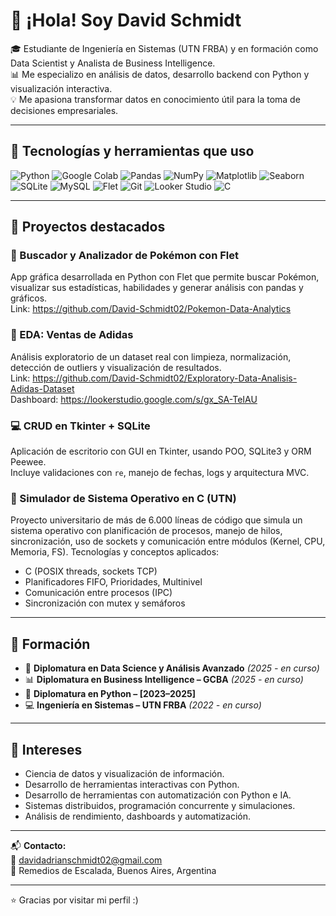 # 👋 ¡Hola! Soy David Schmidt

🎓 Estudiante de Ingeniería en Sistemas (UTN FRBA) y en formación como Data Scientist y Analista de Business Intelligence.  
📊 Me especializo en análisis de datos, desarrollo backend con Python y visualización interactiva.  
💡 Me apasiona transformar datos en conocimiento útil para la toma de decisiones empresariales.

---

## 🚀 Tecnologías y herramientas que uso

![Python](https://img.shields.io/badge/Python-3776AB?style=for-the-badge&logo=python&logoColor=white)
![Google Colab](https://img.shields.io/badge/Google_Colab-F9AB00?style=for-the-badge&logo=google-colab&logoColor=white)
![Pandas](https://img.shields.io/badge/Pandas-150458?style=for-the-badge&logo=pandas&logoColor=white)
![NumPy](https://img.shields.io/badge/NumPy-013243?style=for-the-badge&logo=numpy&logoColor=white)
![Matplotlib](https://img.shields.io/badge/Matplotlib-11557C?style=for-the-badge&logo=matplotlib&logoColor=white)
![Seaborn](https://img.shields.io/badge/Seaborn-43B8C3?style=for-the-badge&logo=python&logoColor=white)
![SQLite](https://img.shields.io/badge/SQLite-003B57?style=for-the-badge&logo=sqlite&logoColor=white)
![MySQL](https://img.shields.io/badge/MySQL-4479A1?style=for-the-badge&logo=mysql&logoColor=white)
![Flet](https://img.shields.io/badge/Flet-2563EB?style=for-the-badge&logo=windows11&logoColor=white)
![Git](https://img.shields.io/badge/Git-F05032?style=for-the-badge&logo=git&logoColor=white)
![Looker Studio](https://img.shields.io/badge/Looker_Studio-4285F4?style=for-the-badge&logo=googleanalytics&logoColor=white)
![C](https://img.shields.io/badge/C-A8B9CC?style=for-the-badge&logo=c&logoColor=white)

---

## 📂 Proyectos destacados

### 🔎 Buscador y Analizador de Pokémon con Flet  
App gráfica desarrollada en Python con Flet que permite buscar Pokémon, visualizar sus estadísticas, habilidades y generar análisis con pandas y gráficos.  
Link: https://github.com/David-Schmidt02/Pokemon-Data-Analytics  

### 👟 EDA: Ventas de Adidas  
Análisis exploratorio de un dataset real con limpieza, normalización, detección de outliers y visualización de resultados.    
Link: https://github.com/David-Schmidt02/Exploratory-Data-Analisis-Adidas-Dataset  
Dashboard: https://lookerstudio.google.com/s/gx_SA-TeIAU  

### 💻 CRUD en Tkinter + SQLite  
Aplicación de escritorio con GUI en Tkinter, usando POO, SQLite3 y ORM Peewee.  
Incluye validaciones con `re`, manejo de fechas, logs y arquitectura MVC.

### 🧵 Simulador de Sistema Operativo en C (UTN)
Proyecto universitario de más de 6.000 líneas de código que simula un sistema operativo con planificación de procesos, manejo de hilos, sincronización, uso de sockets y comunicación entre módulos (Kernel, CPU, Memoria, FS).
Tecnologías y conceptos aplicados:
- C (POSIX threads, sockets TCP)
- Planificadores FIFO, Prioridades, Multinivel
- Comunicación entre procesos (IPC)
- Sincronización con mutex y semáforos
---

## 🧠 Formación

- 💼 **Diplomatura en Data Science y Análisis Avanzado** *(2025 - en curso)*  
- 📊 **Diplomatura en Business Intelligence – GCBA** *(2025 - en curso)*  
- 🐍 **Diplomatura en Python – [2023–2025]**  
- 💻 **Ingeniería en Sistemas – UTN FRBA** *(2022 - en curso)*

---

## 🧩 Intereses

- Ciencia de datos y visualización de información.  
- Desarrollo de herramientas interactivas con Python.
- Desarrollo de herramientas con automatización con Python e IA.
- Sistemas distribuidos, programación concurrente y simulaciones.  
- Análisis de rendimiento, dashboards y automatización.

---

📬 **Contacto:**  
📧 [davidadrianschmidt02@gmail.com](mailto:davidadrianschmidt02@gmail.com)  
📍 Remedios de Escalada, Buenos Aires, Argentina

---

⭐ Gracias por visitar mi perfil :)
